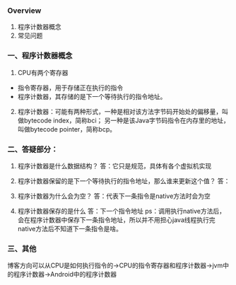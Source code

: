### Overview
1. 程序计数器概念
2. 常见问题

### 一、程序计数器概念

1. CPU有两个寄存器
- 指令寄存器，用于存储正在执行的指令
- 程序计数器，其存储的是下一个等待执行的指令地址。

2. 程序计数器：可能有两种形式，一种是相对该方法字节码开始处的偏移量，叫做bytecode index，简称bci；
另一种是该Java字节码指令在内存里的地址，叫做bytecode pointer，简称bcp。

### 二、答疑部分：

1. 程序计数器是什么数据结构？
答：它只是规范，具体有各个虚拟机实现

2. 程序计数器保留的是下一个等待执行的指令地址，那么谁来更新这个值？
答：

3. 程序计数器为什么会为空？
答：代表下一条指令是native方法时会为空

4. 程序计数器保存的是什么
答：下一个指令地址
ps：调用执行native方法后，会在程序计数器中保存下一条指令地址，所以并不用担心java线程执行完native方法后不知道下一条指令是啥。

### 三、其他
博客方向可以从CPU是如何执行指令的->CPU的指令寄存器和程序计数器->jvm中的程序计数器->Android中的程序计数器
